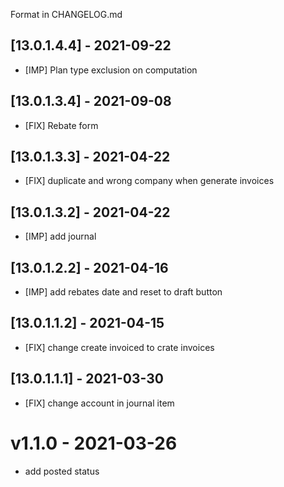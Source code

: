 Format in CHANGELOG.md

## [13.0.1.4.4] - 2021-09-22

- [IMP] Plan type exclusion on computation

## [13.0.1.3.4] - 2021-09-08

- [FIX] Rebate form

## [13.0.1.3.3] - 2021-04-22

- [FIX] duplicate and wrong company when generate invoices

## [13.0.1.3.2] - 2021-04-22

- [IMP] add journal

## [13.0.1.2.2] - 2021-04-16

- [IMP] add rebates date and reset to draft button

## [13.0.1.1.2] - 2021-04-15

- [FIX] change create invoiced to crate invoices

## [13.0.1.1.1] - 2021-03-30

- [FIX] change account in journal item

# v1.1.0 - 2021-03-26

- add posted status
